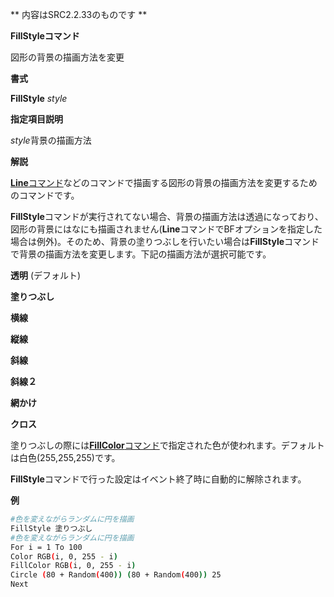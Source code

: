 ** 内容はSRC2.2.33のものです **

**FillStyleコマンド**

図形の背景の描画方法を変更

**書式**

**FillStyle** *style*

**指定項目説明**

*style*背景の描画方法

**解説**

[**Line**コマンド](Lineコマンド.md)などのコマンドで描画する図形の背景の描画方法を変更するためのコマンドです。

**FillStyle**コマンドが実行されてない場合、背景の描画方法は透過になっており、図形の背景にはなにも描画されません(**Line**コマンドでBFオプションを指定した場合は例外)。そのため、背景の塗りつぶしを行いたい場合は**FillStyle**コマンドで背景の描画方法を変更します。下記の描画方法が選択可能です。

**透明** (デフォルト)

**塗りつぶし**

**横線**

**縦線**

**斜線**

**斜線２**

**網かけ**

**クロス**

塗りつぶしの際には[**FillColor**コマンド](FillColorコマンド.md)で指定された色が使われます。デフォルトは白色(255,255,255)です。

**FillStyle**コマンドで行った設定はイベント終了時に自動的に解除されます。

**例**
```sh
#色を変えながらランダムに円を描画
FillStyle 塗りつぶし
#色を変えながらランダムに円を描画
For i = 1 To 100
Color RGB(i, 0, 255 - i)
FillColor RGB(i, 0, 255 - i)
Circle (80 + Random(400)) (80 + Random(400)) 25
Next
```

